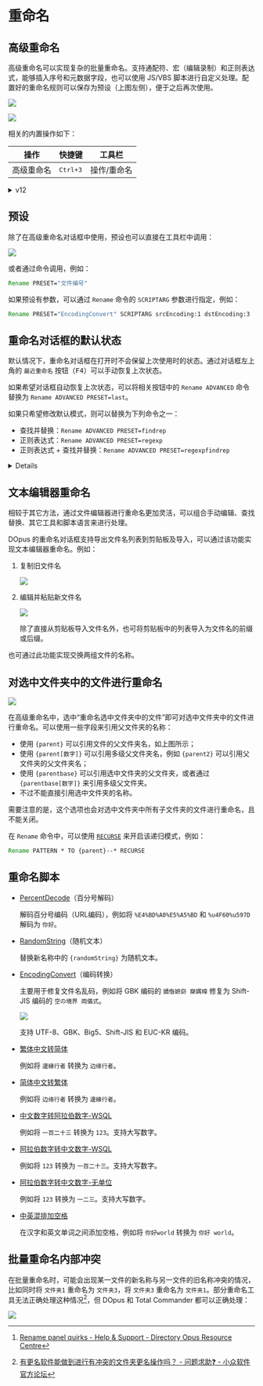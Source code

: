 # 重命名
## 高级重命名
高级重命名可以实现复杂的批量重命名。支持通配符、宏（编辑录制）和正则表达式，能够插入序号和元数据字段，也可以使用 JS/VBS 脚本进行自定义处理。配置好的重命名规则可以保存为预设（上图左侧），便于之后再次使用。

<!--
1 | 2
--- | ---
![](images/重命名/高级重命名-v13.png) | ![](images/重命名/高级重命名2-v13.png)
-->

![](images/重命名/高级重命名-v13.png)

![](images/重命名/高级重命名2-v13.png)

相关的内置操作如下：

操作 | 快捷键 | 工具栏
--- | --- | ---
高级重命名 | <kbd><kbd>Ctrl</kbd>+<kbd>3</kbd></kbd> | 操作/重命名

<details><summary>v12</summary>

![](images/重命名/高级重命名-v12.png)
</details>

## 预设
除了在高级重命名对话框中使用，预设也可以直接在工具栏中调用：

![](images/重命名/预设-工具栏.png)

或者通过命令调用，例如：
```cmd
Rename PRESET="文件编号"
```
如果预设有参数，可以通过 `Rename` 命令的 `SCRIPTARG` 参数进行指定，例如：
```cmd
Rename PRESET="EncodingConvert" SCRIPTARG srcEncoding:1 dstEncoding:3
```

## 重命名对话框的默认状态
默认情况下，重命名对话框在打开时不会保留上次使用时的状态。通过对话框左上角的 `最近重命名` 按钮（<kbd>F4</kbd>）可以手动恢复上次状态。

如果希望对话框自动恢复上次状态，可以将相关按钮中的 `Rename ADVANCED` 命令替换为 `Rename ADVANCED PRESET=last`。

如果只希望修改默认模式，则可以替换为下列命令之一：
- 查找并替换：`Rename ADVANCED PRESET=findrep`
- 正则表达式：`Rename ADVANCED PRESET=regexp`
- 正则表达式 + 查找并替换：`Rename ADVANCED PRESET=regexpfindrep`

<details>

`regexpfindrep` 虽然在 v12.27 才被加入文档，但实际上在之前的版本中也是可用的。[^regexfindrep]

[^regexfindrep]: [Rename panel quirks - Help & Support - Directory Opus Resource Centre](https://resource.dopus.com/t/rename-panel-quirks/11777/5)

</details>

## 文本编辑器重命名
相较于其它方法，通过文件编辑器进行重命名更加灵活，可以组合手动编辑、查找替换、其它工具和脚本语言来进行处理。

DOpus 的重命名对话框支持导出文件名列表到剪贴板及导入，可以通过该功能实现文本编辑器重命名。例如：

1. 复制旧文件名

   ![](images/重命名/复制.png)

2. 编辑并粘贴新文件名

   ![](images/重命名/粘贴.png)

   除了直接从剪贴板导入文件名外，也可将剪贴板中的列表导入为文件名的前缀或后缀。

也可通过此功能实现交换两组文件的名称。

## 对选中文件夹中的文件进行重命名
![](images/重命名/选中文件夹.png)

在高级重命名中，选中“重命名选中文件夹中的文件”即可对选中文件夹中的文件进行重命名。可以使用一些字段来引用父文件夹的名称：

- 使用 `{parent}` 可以引用文件的父文件夹名，如上图所示；
- 使用 `{parent[数字]}` 可以引用多级父文件夹名，例如 `{parent2}` 可以引用父文件夹的父文件夹名；
- 使用 `{parentbase}` 可以引用选中文件夹的父文件夹，或者通过 `{parentbase[数字]}` 来引用多级父文件夹。
- 不过不能直接引用选中文件夹的名称。

需要注意的是，这个选项也会对选中文件夹中所有子文件夹的文件进行重命名，且不能关闭。

在 `Rename` 命令中，可以使用 [`RECURSE`](https://www.gpsoft.com.au/help/opus12/index.html#!Documents/Rename.htm:~:text=RECURSE) 来开启该递归模式，例如：
```cmd
Rename PATTERN * TO {parent}--* RECURSE
```

## 重命名脚本
- [PercentDecode](https://github.com/Chaoses-Ib/IbDOpusScripts/blob/main/Rename%20Scripts/PercentDecode.js)（百分号解码）

  解码百分号编码（URL编码），例如将 `%E4%BD%A0%E5%A5%BD` 和 `%u4F60%u597D` 解码为 `你好`。 

- [RandomString](https://github.com/Chaoses-Ib/IbDOpusScripts/blob/main/Rename%20Scripts/RandomString.js)（随机文本）

  替换新名称中的 `{randomString}` 为随机文本。

- [EncodingConvert](https://github.com/Chaoses-Ib/IbDOpusScripts/blob/main/Rename%20Scripts/EncodingConvert.js)（编码转换）

  主要用于修复文件名乱码，例如将 GBK 编码的 `嬻偺嫬奅 椉媀幃` 修复为 Shift-JIS 编码的 `空の境界 両儀式`。 

  ![](https://github.com/Chaoses-Ib/IbDOpusScripts/blob/9f6ac321b31d21bb20ed46b678f7d5f722865fb1/Rename%20Scripts/images/EncodingConvert.zh-Hans.png?raw=true)

  支持 UTF-8、GBK、Big5、Shift-JIS 和 EUC-KR 编码。

- [繁体中文转简体](https://github.com/Chaoses-Ib/IbDOpusScripts/blob/main/Rename%20Scripts/繁体中文转简体.js)

  例如将 `邊緣行者` 转换为 `边缘行者`。

- [简体中文转繁体](https://github.com/Chaoses-Ib/IbDOpusScripts/blob/main/Rename%20Scripts/简体中文转繁体.js)

  例如将 `边缘行者` 转换为 `邊緣行者`。

- [中文数字转阿拉伯数字-WSQL](https://github.com/Chaoses-Ib/IbDOpusScripts/blob/main/Rename%20Scripts/中文数字转阿拉伯数字-WSQL.vbs)

  例如将 `一百二十三` 转换为 `123`。支持大写数字。

- [阿拉伯数字转中文数字-WSQL](https://github.com/Chaoses-Ib/IbDOpusScripts/blob/main/Rename%20Scripts/阿拉伯数字转中文数字-WSQL.vbs)

  例如将 `123` 转换为 `一百二十三`。支持大写数字。

- [阿拉伯数字转中文数字-无单位](https://github.com/Chaoses-Ib/IbDOpusScripts/blob/main/Rename%20Scripts/阿拉伯数字转中文数字-无单位.js)

  例如将 `123` 转换为 `一二三`。支持大写数字。

- [中英混排加空格](https://github.com/Chaoses-Ib/IbDOpusScripts/blob/main/Rename%20Scripts/中英混排加空格.js)

  在汉字和英文单词之间添加空格，例如将 `你好world` 转换为 `你好 world`。

## 批量重命名内部冲突
在批量重命名时，可能会出现某一文件的新名称与另一文件的旧名称冲突的情况，比如同时将 `文件夹1` 重命名为 `文件夹3`，将 `文件夹3` 重命名为 `文件夹1`。部分重命名工具无法正确处理这种情况[^冲突-小众]，但 DOpus 和 Total Commander 都可以正确处理：

![](images/重命名/冲突.png)


[^冲突-小众]: [有更名软件能做到进行有冲突的文件夹更名操作吗？ - 问题求助❓ - 小众软件官方论坛](https://meta.appinn.net/t/topic/49983?u=chaoses_ib)